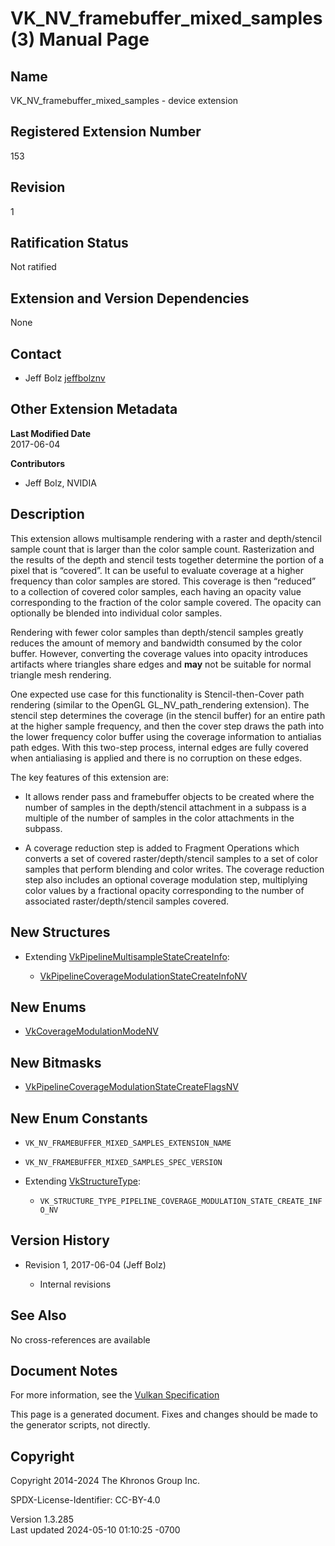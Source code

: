 # VK_NV_framebuffer_mixed_samples(3) Manual Page

## Name

VK_NV_framebuffer_mixed_samples - device extension



## <a href="#_registered_extension_number" class="anchor"></a>Registered Extension Number

153

## <a href="#_revision" class="anchor"></a>Revision

1

## <a href="#_ratification_status" class="anchor"></a>Ratification Status

Not ratified

## <a href="#_extension_and_version_dependencies" class="anchor"></a>Extension and Version Dependencies

None

## <a href="#_contact" class="anchor"></a>Contact

- Jeff Bolz <a
  href="https://github.com/KhronosGroup/Vulkan-Docs/issues/new?body=%5BVK_NV_framebuffer_mixed_samples%5D%20@jeffbolznv%0A*Here%20describe%20the%20issue%20or%20question%20you%20have%20about%20the%20VK_NV_framebuffer_mixed_samples%20extension*"
  target="_blank" rel="nofollow noopener"><em></em>jeffbolznv</a>

## <a href="#_other_extension_metadata" class="anchor"></a>Other Extension Metadata

**Last Modified Date**  
2017-06-04

**Contributors**  
- Jeff Bolz, NVIDIA

## <a href="#_description" class="anchor"></a>Description

This extension allows multisample rendering with a raster and
depth/stencil sample count that is larger than the color sample count.
Rasterization and the results of the depth and stencil tests together
determine the portion of a pixel that is “covered”. It can be useful to
evaluate coverage at a higher frequency than color samples are stored.
This coverage is then “reduced” to a collection of covered color
samples, each having an opacity value corresponding to the fraction of
the color sample covered. The opacity can optionally be blended into
individual color samples.

Rendering with fewer color samples than depth/stencil samples greatly
reduces the amount of memory and bandwidth consumed by the color buffer.
However, converting the coverage values into opacity introduces
artifacts where triangles share edges and **may** not be suitable for
normal triangle mesh rendering.

One expected use case for this functionality is Stencil-then-Cover path
rendering (similar to the OpenGL GL_NV_path_rendering extension). The
stencil step determines the coverage (in the stencil buffer) for an
entire path at the higher sample frequency, and then the cover step
draws the path into the lower frequency color buffer using the coverage
information to antialias path edges. With this two-step process,
internal edges are fully covered when antialiasing is applied and there
is no corruption on these edges.

The key features of this extension are:

- It allows render pass and framebuffer objects to be created where the
  number of samples in the depth/stencil attachment in a subpass is a
  multiple of the number of samples in the color attachments in the
  subpass.

- A coverage reduction step is added to Fragment Operations which
  converts a set of covered raster/depth/stencil samples to a set of
  color samples that perform blending and color writes. The coverage
  reduction step also includes an optional coverage modulation step,
  multiplying color values by a fractional opacity corresponding to the
  number of associated raster/depth/stencil samples covered.

## <a href="#_new_structures" class="anchor"></a>New Structures

- Extending
  [VkPipelineMultisampleStateCreateInfo](https://registry.khronos.org/vulkan/specs/1.3-extensions/man/html/VkPipelineMultisampleStateCreateInfo.html):

  - [VkPipelineCoverageModulationStateCreateInfoNV](https://registry.khronos.org/vulkan/specs/1.3-extensions/man/html/VkPipelineCoverageModulationStateCreateInfoNV.html)

## <a href="#_new_enums" class="anchor"></a>New Enums

- [VkCoverageModulationModeNV](https://registry.khronos.org/vulkan/specs/1.3-extensions/man/html/VkCoverageModulationModeNV.html)

## <a href="#_new_bitmasks" class="anchor"></a>New Bitmasks

- [VkPipelineCoverageModulationStateCreateFlagsNV](https://registry.khronos.org/vulkan/specs/1.3-extensions/man/html/VkPipelineCoverageModulationStateCreateFlagsNV.html)

## <a href="#_new_enum_constants" class="anchor"></a>New Enum Constants

- `VK_NV_FRAMEBUFFER_MIXED_SAMPLES_EXTENSION_NAME`

- `VK_NV_FRAMEBUFFER_MIXED_SAMPLES_SPEC_VERSION`

- Extending [VkStructureType](https://registry.khronos.org/vulkan/specs/1.3-extensions/man/html/VkStructureType.html):

  - `VK_STRUCTURE_TYPE_PIPELINE_COVERAGE_MODULATION_STATE_CREATE_INFO_NV`

## <a href="#_version_history" class="anchor"></a>Version History

- Revision 1, 2017-06-04 (Jeff Bolz)

  - Internal revisions

## <a href="#_see_also" class="anchor"></a>See Also

No cross-references are available

## <a href="#_document_notes" class="anchor"></a>Document Notes

For more information, see the <a
href="https://registry.khronos.org/vulkan/specs/1.3-extensions/html/vkspec.html#VK_NV_framebuffer_mixed_samples"
target="_blank" rel="noopener">Vulkan Specification</a>

This page is a generated document. Fixes and changes should be made to
the generator scripts, not directly.

## <a href="#_copyright" class="anchor"></a>Copyright

Copyright 2014-2024 The Khronos Group Inc.

SPDX-License-Identifier: CC-BY-4.0

Version 1.3.285  
Last updated 2024-05-10 01:10:25 -0700
